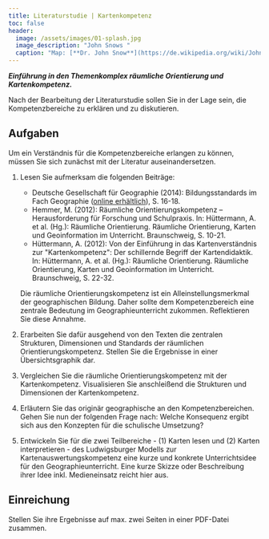 ```yaml
---
title: Literaturstudie | Kartenkompetenz
toc: false
header:
  image: /assets/images/01-splash.jpg
  image_description: "John Snows "
  caption: "Map: [**Dr. John Snow**](https://de.wikipedia.org/wiki/John_Snow_(Mediziner)) [Wellcome Library via wikimedia](https://w.wiki/QtV)"
---
```


***Einführung in den Themenkomplex räumliche Orientierung und Kartenkompetenz.***

Nach der Bearbeitung der Literaturstudie sollen Sie in der Lage sein, die Kompetenzbereiche zu erklären und zu diskutieren.

## Aufgaben

Um ein Verständnis für die Kompetenzbereiche erlangen zu können, müssen Sie sich zunächst mit der Literatur auseinandersetzen. 

1. Lesen Sie aufmerksam die folgenden Beiträge:

    * Deutsche Gesellschaft für Geographie (2014): Bildungsstandards im Fach Geographie ([online erhältlich](http://dgfg.geography-in-germany.de/wp-content/uploads/geographie_bildungsstandards.pdf)), S. 16-18. 
    * Hemmer, M. (2012): Räumliche Orientierungskompetenz – Herausforderung für Forschung und Schulpraxis. In: Hüttermann, A. et al. (Hg.): Räumliche Orientierung. Räumliche Orientierung, Karten und Geoinformation im Unterricht. Braunschweig, S. 10-21. 
    * Hüttermann, A. (2012): Von der Einführung in das Kartenverständnis zur "Kartenkompetenz": Der schillernde Begriff der Kartendidaktik. In: Hüttermann, A. et al. (Hg.): Räumliche Orientierung. Räumliche Orientierung, Karten und Geoinformation im Unterricht. Braunschweig, S. 22-32.

    Die räumliche Orientierungskompetenz ist ein Alleinstellungsmerkmal der geographischen Bildung. Daher   sollte dem Kompetenzbereich eine zentrale Bedeutung im Geographieunterricht zukommen. Reflektieren Sie diese Annahme.

2. Erarbeiten Sie dafür ausgehend von den Texten die zentralen Strukturen, Dimensionen und Standards der räumlichen Orientierungskompetenz. Stellen Sie die Ergebnisse in einer Übersichtsgraphik dar.

3. Vergleichen Sie die räumliche Orientierungskompetenz mit der Kartenkompetenz. Visualisieren Sie anschleißend die Strukturen und Dimensionen der Kartenkompetenz.

4. Erläutern Sie das originär geographische an den Kompetenzbereichen.
Gehen Sie nun der folgenden Frage nach: Welche Konsequenz ergibt sich aus  den Konzepten für die schulische Umsetzung?

5. Entwickeln Sie für die zwei Teilbereiche  - (1) Karten lesen und (2) Karten interpretieren - des Ludwigsburger Modells zur Kartenauswertungskompetenz eine kurze und konkrete Unterrichtsidee für den Geographieunterricht. Eine kurze Skizze oder Beschreibung ihrer Idee inkl. Medieneinsatz reicht hier aus. 
 
## Einreichung
Stellen Sie ihre Ergebnisse auf max. zwei Seiten in einer PDF-Datei zusammen.
